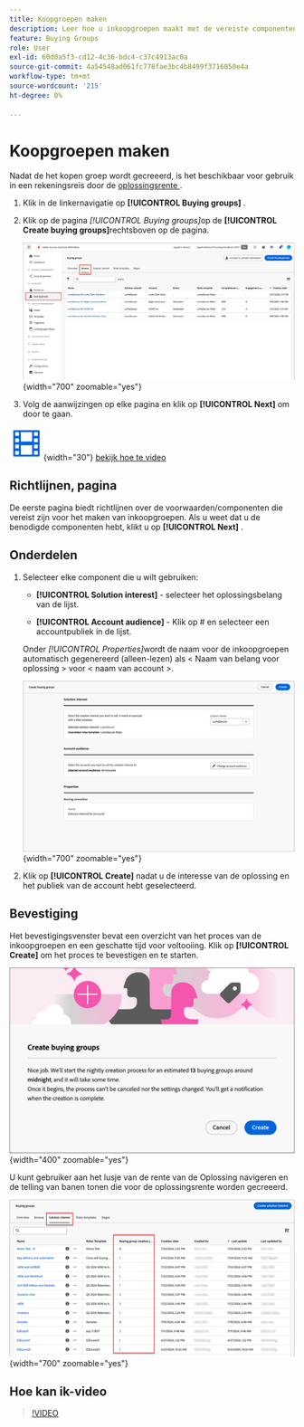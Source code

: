 ```yaml
---
title: Koopgroepen maken
description: Leer hoe u inkoopgroepen maakt met de vereiste componenten.
feature: Buying Groups
role: User
exl-id: 60d0a5f3-cd12-4c36-bdc4-c37c4913ac0a
source-git-commit: 4a54548ad061fc778fae3bc4b8499f3716850e4a
workflow-type: tm+mt
source-wordcount: '215'
ht-degree: 0%

---
```



# Koopgroepen maken

Nadat de het kopen groep wordt gecreeerd, is het beschikbaar voor gebruik in een rekeningsreis door de [ oplossingsrente ](./solution-interests.md).

1. Klik in de linkernavigatie op **[!UICONTROL Buying groups]** .

1. Klik op de pagina _[!UICONTROL Buying groups]_&#x200B;op de **[!UICONTROL Create buying groups]**&#x200B;rechtsboven op de pagina.

   ![ klik creeer het kopen groepen ](./assets/buying-groups-create.png){width="700" zoomable="yes"}

1. Volg de aanwijzingen op elke pagina en klik op **[!UICONTROL Next]** om door te gaan.

![ Video ](../../assets/do-not-localize/icon-video.svg){width="30"} [ bekijk hoe te video ](#how-to-video)

## Richtlijnen, pagina

De eerste pagina biedt richtlijnen over de voorwaarden/componenten die vereist zijn voor het maken van inkoopgroepen. Als u weet dat u de benodigde componenten hebt, klikt u op **[!UICONTROL Next]** .

## Onderdelen

1. Selecteer elke component die u wilt gebruiken:

   * **[!UICONTROL Solution interest]** - selecteer het oplossingsbelang van de lijst.

   * **[!UICONTROL Account audience]** - Klik op # en selecteer een accountpubliek in de lijst.

   Onder _[!UICONTROL Properties]_&#x200B;wordt de naam voor de inkoopgroepen automatisch gegenereerd (alleen-lezen) als &lt; Naam van belang voor oplossing > voor &lt; naam van account >.

   ![ klik creeer het kopen groepen ](./assets/buying-groups-create-components.png){width="700" zoomable="yes"}

1. Klik op **[!UICONTROL Create]** nadat u de interesse van de oplossing en het publiek van de account hebt geselecteerd.

## Bevestiging

Het bevestigingsvenster bevat een overzicht van het proces van de inkoopgroepen en een geschatte tijd voor voltooiing. Klik op **[!UICONTROL Create]** om het proces te bevestigen en te starten.

![ creeer het kopen groepen bevestigingsdialoog ](./assets/buying-groups-create-confirm.png){width="400" zoomable="yes"}

U kunt gebruiker aan het lusje van de rente van de Oplossing navigeren en de telling van banen tonen die voor de oplossingsrente worden gecreeerd.

![ klik creeer het kopen groepen ](./assets/solution-interest-buying-group-jobs.png){width="700" zoomable="yes"}

<!-- Other buying group activities:

Member of buying group.
Assign a member of the buying group.
Remove a member of the buying group. -->

## Hoe kan ik-video

>[!VIDEO](https://video.tv.adobe.com/v/3451767/?learn=on&captions=dut)
